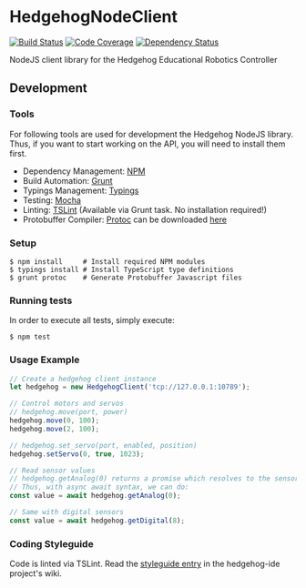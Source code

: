 # HedgehogNodeClient
[![Build Status](https://travis-ci.org/PRIArobotics/HedgehogNodeClient.svg?branch=master)](https://travis-ci.org/PRIArobotics/HedgehogNodeClient)
[![Code Coverage](https://coveralls.io/repos/github/PRIArobotics/HedgehogNodeClient/badge.svg?branch=master)](https://coveralls.io/github/PRIArobotics/HedgehogNodeClient?branch=master)
[![Dependency Status](https://david-dm.org/priarobotics/HedgehogNodeClient/status.svg)](https://david-dm.org/priarobotics/HedgehogNodeClient)

NodeJS client library for the Hedgehog Educational Robotics Controller

## Development
### Tools
For following tools are used for development the Hedgehog NodeJS library.
Thus, if you want to start working on the API, you will need to install them first.
- Dependency Management: [NPM](https://www.npmjs.com/)
- Build Automation: [Grunt](http://gruntjs.com/)
- Typings Management: [Typings](https://github.com/typings/typings)
- Testing: [Mocha](http://mochajs.org/)
- Linting: [TSLint](https://palantir.github.io/tslint/) (Available via Grunt task. No installation required!)
- Protobuffer Compiler: [Protoc](https://github.com/google/protobuf) can be downloaded [here](https://github.com/google/protobuf/releases)  

### Setup
```
$ npm install     # Install required NPM modules
$ typings install # Install TypeScript type definitions
$ grunt protoc    # Generate Protobuffer Javascript files
```

### Running tests
In order to execute all tests, simply execute:
```
$ npm test
```

### Usage Example
```TypeScript
// Create a hedgehog client instance
let hedgehog = new HedgehogClient('tcp://127.0.0.1:10789');

// Control motors and servos
// hedgehog.move(port, power)
hedgehog.move(0, 100);
hedgehog.move(2, 100);

// hedgehog.set_servo(port, enabled, position)
hedgehog.setServo(0, true, 1023);

// Read sensor values
// hedgehog.getAnalog(0) returns a promise which resolves to the sensor value
// Thus, with async await syntax, we can do:
const value = await hedgehog.getAnalog(0);

// Same with digital sensors
const value = await hedgehog.getDigital(8);
```

### Coding Styleguide
Code is linted via TSLint.
Read the [styleguide entry](https://github.com/PRIArobotics/hedgehog-ide/wiki/Styleguide) in the hedgehog-ide project's wiki.
